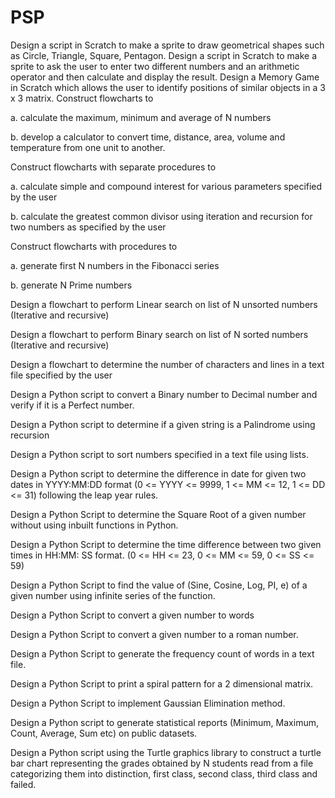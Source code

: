 # PSP
Design a script in Scratch to make a sprite to draw geometrical shapes such as Circle, Triangle, Square, Pentagon. 
Design a script in Scratch to make a sprite to ask the user to enter two different numbers and an arithmetic operator and then calculate and display the result.
Design a Memory Game in Scratch which allows the user to identify positions of similar objects in a 3 x 3 matrix.
Construct flowcharts to 

a. calculate the maximum, minimum and average of N numbers

b. develop a calculator to convert time, distance, area, volume and temperature from one unit to another.

Construct flowcharts with separate procedures to

a. calculate simple and compound interest for various parameters specified by the user

b. calculate the greatest common divisor using iteration and recursion for two numbers as specified by the user 

Construct flowcharts with procedures to 

a. generate first N numbers in the Fibonacci series

b. generate N Prime numbers

Design a flowchart to perform Linear search on list of N unsorted numbers (Iterative and recursive) 

Design a flowchart to perform Binary search on list of N sorted numbers (Iterative and recursive)

Design a flowchart to determine the number of characters and lines in a text file specified by the user 

Design a Python script to convert a Binary number to Decimal number and verify if it is a Perfect number. 

Design a Python script to determine if a given string is a Palindrome using recursion

Design a Python script to sort numbers specified in a text file using lists.

Design a Python script to determine the difference in date for given two dates in YYYY:MM:DD format (0 <= YYYY <= 9999, 1 <= MM <= 12, 1 <= DD <= 31) following the leap year rules.

Design a Python Script to determine the Square Root of a given number without using inbuilt functions in Python.

Design a Python Script to determine the time difference between two given times in HH:MM: SS format. (0 <= HH <= 23, 0 <= MM <= 59, 0 <= SS <= 59)

Design a Python Script to find the value of (Sine, Cosine, Log, PI, e) of a given number using infinite series of the function.

Design a Python Script to convert a given number to words

Design a Python Script to convert a given number to a roman number.

Design a Python Script to generate the frequency count of words in a text file.

Design a Python Script to print a spiral pattern for a 2 dimensional matrix. 

Design a Python Script to implement Gaussian Elimination method.

Design a Python script to generate statistical reports (Minimum, Maximum, Count, Average, Sum etc) on public datasets.

Design a Python script using the Turtle graphics library to construct a turtle bar chart representing the grades obtained by N students read from a file categorizing them into distinction, first class, second class, third class and failed.

